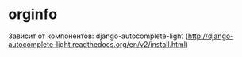 orginfo
=======

Зависит от компонентов:
django-autocomplete-light (http://django-autocomplete-light.readthedocs.org/en/v2/install.html)
